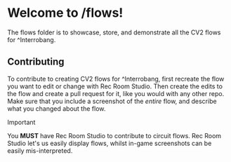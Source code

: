 # Welcome to /flows!
The flows folder is to showcase, store, and demonstrate all the CV2 flows for ^Interrobang.

## Contributing
To contribute to creating CV2 flows for ^Interrobang, first recreate the flow you want to edit or change with Rec Room Studio. Then create the edits to the flow and create a pull request for it, like you would with any other repo. Make sure that you include a screenshot of the *entire* flow, and describe what you changed about the flow.
> [!IMPORTANT]
> You **MUST** have Rec Room Studio to contribute to circuit flows. Rec Room Studio let's us easily display flows, whilst in-game screenshots can be easily mis-interpreted.